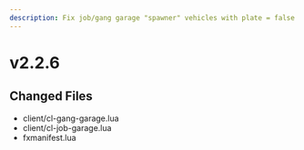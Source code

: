 ```yaml
---
description: Fix job/gang garage "spawner" vehicles with plate = false not receiving keys
---
```


# v2.2.6

## Changed Files

* client/cl-gang-garage.lua
* client/cl-job-garage.lua
* fxmanifest.lua
